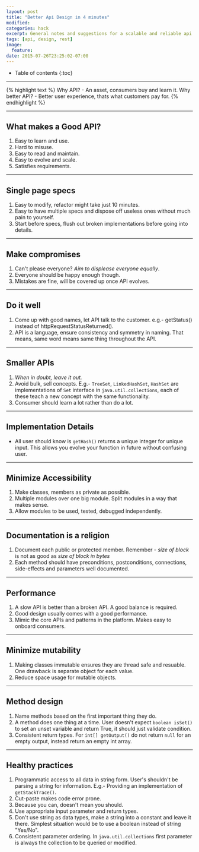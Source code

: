 ```yaml
---
layout: post
title: "Better Api Design in 4 minutes"
modified:
categories: hack
excerpt: General notes and suggestions for a scalable and reliable api.
tags: [api, design, rest]
image:
  feature:
date: 2015-07-26T23:25:02-07:00
---
```


* Table of contents
{:toc}

---

{% highlight text %}
Why API? - An asset, consumers buy and learn it.
Why better API? - Better user experience, thats what customers pay for.
{% endhighlight %}

---

## What makes a Good API?
1. Easy to learn and use.
2. Hard to misuse.
3. Easy to read and maintain.
4. Easy to evolve and scale.
5. Satisfies requirements.

---

## Single page specs
1. Easy to modify, refactor might take just 10 minutes.
2. Easy to have multiple specs and dispose off useless ones without much pain to yourself.
3. Start before specs, flush out broken implementations before going into details.

---

## Make compromises
1. Can't please everyone? *Aim to displease everyone equally*.
2. Everyone should be happy enough though.
3. Mistakes are fine, will be covered up once API evolves.

---

## Do it well
1. Come up with good names, let API talk to the customer. e.g.- getStatus() instead of httpRequestStatusReturned().
2. API is a language, ensure consistency and symmetry in naming. That means, same word means same thing throughout the API.

---

## Smaller APIs
1. *When in doubt, leave it out.*
2. Avoid bulk, sell concepts. E.g.- `TreeSet`, `LinkedHashSet`, `HashSet` are implementations of `Set` interface in `java.util.collections`, each of these teach a new concept with the same functionality.
3. Consumer should learn a lot rather than do a lot.

---

## Implementation Details
- All user should know is `getHash()` returns a unique integer for unique input. This allows you evolve your function in future without confusing user.

---

## Minimize Accessibility
1. Make classes, members as private as possible.
2. Multiple modules over one big module. Split modules in a way that makes sense.
3. Allow modules to be used, tested, debugged independently.

---

## Documentation is a religion
1. Document each public or protected member. Remember - *size of block* is not as good as *size of block in bytes*
2. Each method should have preconditions, postconditions, connections, side-effects and parameters well documented.

---

## Performance
1. A slow API is better than a broken API. A good balance is required.
2. Good design usually comes with a good performance.
3. Mimic the core APIs and patterns in the platform. Makes easy to onboard consumers.

---

## Minimize mutability
1. Making classes immutable ensures they are thread safe and resuable. One drawback is separate object for each value.
2. Reduce space usage for mutable objects.

---

## Method design
1. Name methods based on the first important thing they do.
2. A method does one thing at a time. User doesn't expect `boolean isSet()` to set an unset variable and return True, it should just validate condition.
3. Consistent return types. For `int[] getOutput()` do not return `null` for an empty output, instead return an empty int array.

---

## Healthy practices
1. Programmatic access to all data in string form. User's shouldn't be parsing a string for information. E.g.- Providing an implementation of `getStackTrace()`.
2. Cut-paste makes code error prone.
3. Because you can, doesn't mean you should.
4. Use appropriate input parameter and return types.
5. Don't use string as data types, make a string into a constant and leave it there. Simplest situation would be to use a boolean instead of string "Yes/No".
6. Consistent parameter ordering. In `java.util.collections` first parameter is always the collection to be queried or modified.
